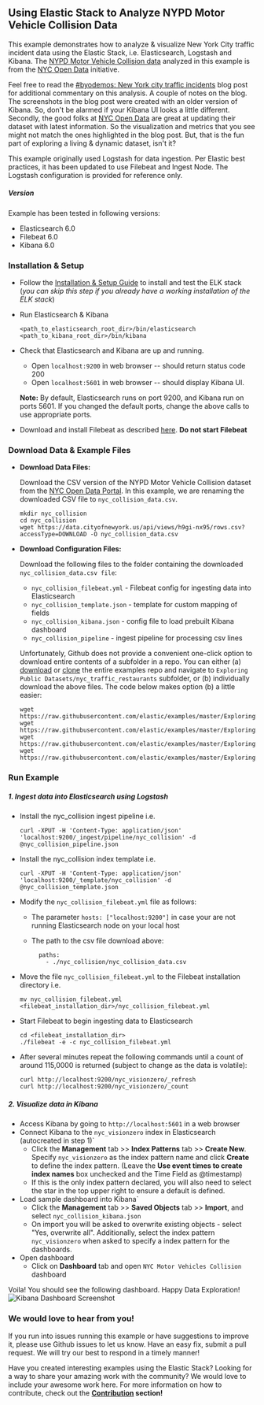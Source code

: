 ## Using Elastic Stack to Analyze NYPD Motor Vehicle Collision Data

This example demonstrates how to analyze & visualize New York City traffic incident data using the Elastic Stack, i.e. Elasticsearch, Logstash and Kibana. The [NYPD Motor Vehicle Collision data](https://data.cityofnewyork.us/Public-Safety/NYPD-Motor-Vehicle-Collisions/h9gi-nx95?) analyzed in this example is from the [NYC Open Data](https://data.cityofnewyork.us/) initiative.

Feel free to read the [#byodemos: New York city traffic incidents](https://www.elastic.co/blog/byodemos-new-york-city-traffic-incidents) blog post for additional commentary on this analysis. A couple of notes on the blog. The screenshots in the blog post were created with an older version of Kibana. So, don't be alarmed if your Kibana UI looks a little different. Secondly, the good folks at [NYC Open Data](https://data.cityofnewyork.us/) are great at updating their dataset with latest information. So the visualization and metrics that you see might not match the ones highlighted in the blog post. But, that is the fun part of exploring a living & dynamic dataset, isn't it? 

This example originally used Logstash for data ingestion. Per Elastic best practices, it has been updated to use Filebeat and Ingest Node. The Logstash configuration is provided for reference only.

##### Version

Example has been tested in following versions:
- Elasticsearch 6.0
- Filebeat 6.0
- Kibana 6.0


### Installation & Setup
* Follow the [Installation & Setup Guide](https://github.com/elastic/examples/blob/master/Installation%20and%20Setup.md) to install and test the ELK stack (*you can skip this step if you already have a working installation of the ELK stack*)

* Run Elasticsearch & Kibana
  ```shell
  <path_to_elasticsearch_root_dir>/bin/elasticsearch
  <path_to_kibana_root_dir>/bin/kibana
  ```

* Check that Elasticsearch and Kibana are up and running.
  - Open `localhost:9200` in web browser -- should return status code 200
  - Open `localhost:5601` in web browser -- should display Kibana UI.

  **Note:** By default, Elasticsearch runs on port 9200, and Kibana run on ports 5601. If you changed the default ports, change   the above calls to use appropriate ports.

* Download and install Filebeat as described [here](https://www.elastic.co/guide/en/beats/filebeat/5.4/filebeat-installation.html). **Do not start Filebeat**

### Download Data & Example Files

* **Download Data Files:**
    
    Download the CSV version of the NYPD Motor Vehicle Collision dataset from the [NYC Open Data Portal](https://data.cityofnewyork.us/Public-Safety/NYPD-Motor-Vehicle-Collisions/h9gi-nx95?). In this example, we are renaming the downloaded CSV file to `nyc_collision_data.csv`.
    
    ```shell
    mkdir nyc_collision
    cd nyc_collision
    wget https://data.cityofnewyork.us/api/views/h9gi-nx95/rows.csv?accessType=DOWNLOAD -O nyc_collision_data.csv
    ```

* **Download Configuration Files:**

  Download the following files to the folder containing the downloaded `nyc_collision_data.csv file`:
  - `nyc_collision_filebeat.yml` - Filebeat config for ingesting data into Elasticsearch
  - `nyc_collision_template.json` - template for custom mapping of fields
  - `nyc_collision_kibana.json` - config file to load prebuilt Kibana dashboard
  - `nyc_collision_pipeline` - ingest pipeline for processing csv lines

  Unfortunately, Github does not provide a convenient one-click option to download entire contents of a subfolder in a repo. You can either (a) [download](https://github.com/elastic/examples/archive/master.zip) or [clone](https://github.com/elastic/examples.git) the entire examples repo and navigate to `Exploring Public Datasets/nyc_traffic_restaurants` subfolder, or (b) individually download the above files. The code below makes option (b) a little easier:
  ```shell
  wget https://raw.githubusercontent.com/elastic/examples/master/Exploring%20Public%20Datasets/nyc_traffic_accidents/nyc_collision_filebeat.yml
  wget https://raw.githubusercontent.com/elastic/examples/master/Exploring%20Public%20Datasets/nyc_traffic_accidents/nyc_collision_template.json
  wget https://raw.githubusercontent.com/elastic/examples/master/Exploring%20Public%20Datasets/nyc_traffic_accidents/nyc_collision_kibana.json
  wget https://raw.githubusercontent.com/elastic/examples/master/Exploring%20Public%20Datasets/nyc_traffic_accidents/nyc_collision_pipeline.json
  ```

### Run Example

##### 1. Ingest data into Elasticsearch using Logstash

* Install the nyc_collision ingest pipeline i.e.

    ```shell
    curl -XPUT -H 'Content-Type: application/json' 'localhost:9200/_ingest/pipeline/nyc_collision' -d @nyc_collision_pipeline.json
    ```

* Install the nyc_collision index template i.e.

    ```shell
    curl -XPUT -H 'Content-Type: application/json' 'localhost:9200/_template/nyc_collision' -d @nyc_collision_template.json
    ```

*  Modify the `nyc_collision_filebeat.yml` file as follows:

    * The parameter `hosts: ["localhost:9200"]` in case your are not running Elasticsearch node on your local host
    * The path to the csv file download above:
    
        ```shell
          paths:
            - ./nyc_collision/nyc_collision_data.csv
        ```

* Move the file `nyc_collision_filebeat.yml` to the Filebeat installation directory i.e.
    
     ```shell
    mv nyc_collision_filebeat.yml <filebeat_installation_dir>/nyc_collision_filebeat.yml
    ```
       
* Start Filebeat to begin ingesting data to Elasticsearch

    ```shell
    cd <filebeat_installation_dir>
    ./filebeat -e -c nyc_collision_filebeat.yml
    ```
    
* After several minutes repeat the following commands until a count of around 115,0000 is returned (subject to change as the data is volatile):

    ```shell
    curl http://localhost:9200/nyc_visionzero/_refresh
    curl http://localhost:9200/nyc_visionzero/_count
    ```


##### 2. Visualize data in Kibana

* Access Kibana by going to `http://localhost:5601` in a web browser
* Connect Kibana to the `nyc_visionzero` index in Elasticsearch (autocreated in step 1)`
    * Click the **Management** tab >> **Index Patterns** tab >> **Create New**. Specify `nyc_visionzero` as the index pattern name and click **Create** to define the index pattern. (Leave the **Use event times to create index names** box unchecked and the Time Field as @timestamp)
    * If this is the only index pattern declared, you will also need to select the star in the top upper right to ensure a default is defined. 
* Load sample dashboard into Kibana`
    * Click the **Management** tab >> **Saved Objects** tab >> **Import**, and select `nyc_collision_kibana.json`
    * On import you will be asked to overwrite existing objects - select "Yes, overwrite all". Additionally, select the index pattern `nyc_visionzero` when asked to specify a index pattern for the dashboards.
* Open dashboard
    * Click on **Dashboard** tab and open `NYC Motor Vehicles Collision` dashboard

Voila! You should see the following dashboard. Happy Data Exploration!
![Kibana Dashboard Screenshot](https://user-images.githubusercontent.com/12695796/32798531-e3477838-c96c-11e7-8e4b-22ce3c608997.png)

### We would love to hear from you!
If you run into issues running this example or have suggestions to improve it, please use Github issues to let us know. Have an easy fix, submit a pull request. We will try our best to respond in a timely manner!

Have you created interesting examples using the Elastic Stack? Looking for a way to share your amazing work with the community? We would love to include your awesome work here. For more information on how to contribute, check out the **[Contribution](https://github.com/elastic/examples#contributing) section!**

